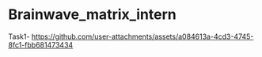 # Brainwave_matrix_intern


Task1-
https://github.com/user-attachments/assets/a084613a-4cd3-4745-8fc1-fbb681473434


